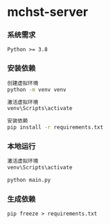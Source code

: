 # mchst-server

### 系统需求

```
Python >= 3.8
```

### 安装依赖

```cmd
创建虚拟环境
python -m venv venv

激活虚拟环境
venv\Scripts\activate

安装依赖
pip install -r requirements.txt
```

### 本地运行

```cmd
激活虚拟环境
venv\Scripts\activate

python main.py
```

### 生成依赖

```
pip freeze > requirements.txt
```